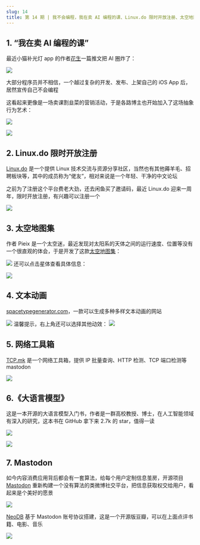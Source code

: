 ```yaml
---
slug: 14
title: 第 14 期 | 我不会编程，我在卖 AI 编程的课、Linux.do 限时开放注册、太空地图集、文本动画、网络工具箱……
---
```




## 1. “我在卖 AI 编程的课”

最近小猫补光灯 app 的作者[花生](https://x.com/AlchainHust)一篇推文把 AI 圈炸了：

![](https://img.wukaipeng.com//2025/01/10-002408-t6wdx0-4282c22970c14506b1eb1e7e0fe3fdff.png)

大部分程序员并不相信，一个越过复杂的开发、发布、上架自己的 iOS App 后，居然宣传自己不会编程

这看起来更像是一场卖课割韭菜的营销活动，于是各路博主也开始加入了这场抽象行为艺术：

![](https://img.wukaipeng.com//2025/01/10-002408-TwIype-1b3b685b3eb94845929bbec5a1490b4b.png)

![](https://img.wukaipeng.com//2025/01/10-002408-tdwq74-02c93b287502498e9de3605323624e42.png)

## 2. Linux.do 限时开放注册

[Linux.do](https://linux.do) 是一个提供 Linux 技术交流与资源分享社区，当然也有其他薅羊毛、招聘板块等，其中的成员称为“佬友”，相对来说是一个年轻、干净的中文论坛

之前为了注册这个平台费老大劲，还去闲鱼买了邀请码，最近 Linux.do 迎来一周年，限时开放注册，有兴趣可以注册一个

![](https://img.wukaipeng.com//2025/01/10-002409-zYGF78-cea858de72904aefb8dd4a69b99e4393.png)

## 3. 太空地图集

作者 Pieix 是一个太空迷，最近发现对太阳系的天体之间的运行速度、位置等没有一个很直观的体会，于是开发了这款[太空地图集](https://atlasof.space/)：

![](https://img.wukaipeng.com//2025/01/10-002409-qJDDSs-b9f098fc9f0f40a4af9e6a64b4feadd0.gif)
还可以点击星体查看具体信息：

![](https://img.wukaipeng.com//2025/01/10-002409-4Hricb-a533a20b1d5c467e9af0c8a1d72ef5cd.gif)

## 4. 文本动画

[spacetypegenerator.com](https://spacetypegenerator.com/)，一款可以生成多种多样文本动画的网站

![](https://img.wukaipeng.com//2025/01/10-002410-Kb6VSZ-466ee590b31c4197b5e63f42ea60132d.gif)
温馨提示，右上角还可以选择其他动效：
![](https://img.wukaipeng.com//2025/01/10-002410-9RwYrG-cedaebfa1ee848afad0745c30333cb83.png)

## 5. 网络工具箱

[TCP.mk](https://tcp.mk/) 是一个网络工具箱，提供 IP 批量查询、HTTP 检测、TCP 端口检测等 mastodon

![](https://img.wukaipeng.com//2025/01/10-002410-70yAHk-19a504b61c604f70a7d79effe29a744e.png)

## 6.《大语言模型》

这是一本开源的大语言模型入门书，作者是一群高校教授、博士，在人工智能领域有深入的研究，这本书在 GitHub 拿下来 2.7k 的 star，值得一读

![](https://img.wukaipeng.com//2025/01/10-002411-VQh5SA-3097408e1b0941ff95d62c0552ac8d38.png)

![](https://img.wukaipeng.com//2025/01/10-002411-GsCFpB-4de39d9605654715b6ab29d89c47e66a.png)

## 7. Mastodon

如今内容消费应用背后都会有一套算法，给每个用户定制信息茧房，开源项目 [Mastodon](https://joinmastodon.org/) 重新构建一个没有算法的类微博社交平台，把信息获取权交给用户，看起来是个美好的愿景

![](https://img.wukaipeng.com//2025/01/10-002411-i6Lmcm-176b3189570249c688b61103b33822d8.png)

[NeoDB](https://neodb.social/discover/) 基于 Mastodon 账号协议搭建，这是一个开源版豆瓣，可以在上面点评书籍、电影、音乐

![](https://img.wukaipeng.com//2025/01/10-002412-ZRbuy2-97aef1fd188949169ad1ac71146f17a8.png)
